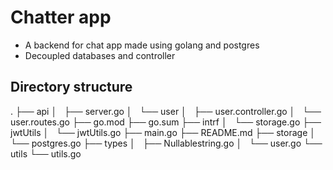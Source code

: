 # Chatter app
- A backend for chat app made using golang and postgres
- Decoupled databases and controller

## Directory structure
.
├── api
│   ├── server.go
│   └── user
│       ├── user.controller.go
│       └── user.routes.go
├── go.mod
├── go.sum
├── intrf
│   └── storage.go
├── jwtUtils
│   └── jwtUtils.go
├── main.go
├── README.md
├── storage
│   └── postgres.go
├── types
│   ├── Nullablestring.go
│   └── user.go
└── utils
    └── utils.go
